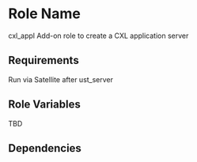 Role Name
=========

cxl_appl
Add-on role to create a CXL application server

Requirements
------------
Run via Satellite after ust_server

Role Variables
--------------
TBD

Dependencies
------------

